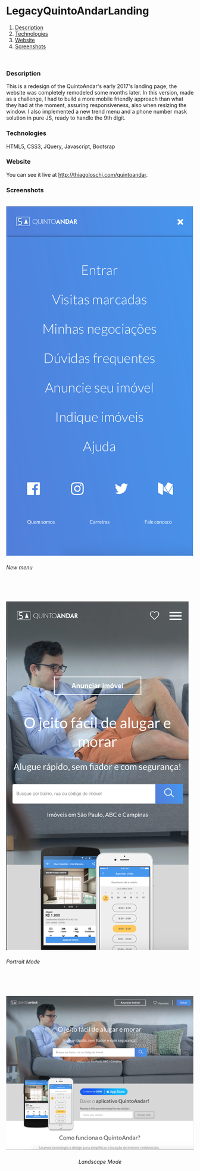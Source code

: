 # LegacyQuintoAndarLanding

1. [Description](#description)
2. [Technologies](#technologies)
3. [Website](#website)
4. [Screenshots](#screenshots)
<br/>

### Description
This is a redesign of the QuintoAndar's early 2017's landing page, the website was completely remodeled some months later. In this version, made as a challenge, I had to build a more mobile friendly approach than what they had at the moment, assuring responsiveness, also when resizing the window. I also implemented a new trend menu and a phone number mask solution in pure JS, ready to handle the 9th digit.
<br/>

### Technologies
HTML5, CSS3, JQuery, Javascript, Bootsrap
<br/>

### Website
You can see it live at http://thiagoloschi.com/quintoandar.
<br/>

### Screenshots
<br/>

<img src="assets/img/menu.png"/>
<h6>New menu</h6>
<br/><br/><br/>

<img src="assets/img/1.png"/>
<h6>Portrait Mode</h6>
<br/><br/><br/>

<img src="assets/img/2.png"/>
<h6 align="center">Landscape Mode</h6>
<br/><br/><br/>
